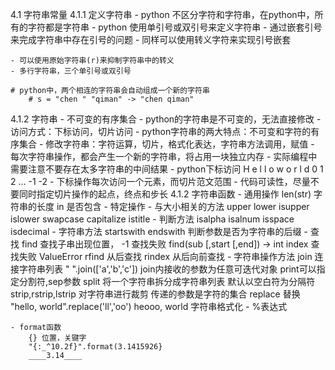 4.1 字符串常量
4.1.1 定义字符串
	- python 不区分字符和字符串，在python中，所有的字符都是字符串
	- python 使用单引号或双引号来定义字符串
	- 通过嵌套引号来完成字符串中存在引号的问题
	- 同样可以使用转义字符来实现引号嵌套
	
	- 可以使用原始字符串(r)来抑制字符串中的转义
	- 多行字符串，三个单引号或双引号
	
	# python中，两个相连的字符串会自动组成一个新的字符串
		# s = "chen " "qiman" -> "chen qiman"
4.1.2 字符串 - 不可变的有序集合
	- python的字符串是不可变的，无法直接修改
	- 访问方式：下标访问，切片访问
	- python字符串的两大特点：不可变和字符的有序集合
	- 修改字符串：字符运算，切片，格式化表达，字符串方法调用，赋值
	- 每次字符串操作，都会产生一个新的字符串，将占用一块独立内存
	- 实际编程中需要注意不要存在太多字符串的中间结果
	- python下标访问
		H e l l o  w o r l d
		0 1 2 ...       -1 -2
	- 下标操作每次访问一个元素，而切片范文范围
	- 代码可读性，尽量不要同时指定切片操作的起点，终点和步长
4.1.2 字符串函数
	- 通用操作
		len(str) 字符串的长度
		in 是否包含
	- 特定操作
		- 与大小相关的方法
			upper
			lower
			isupper
			islower
			swapcase
			capitalize
			istitle
		- 判断方法
			isalpha
			isalnum
			isspace
			isdecimal
		- 字符串方法
			startswith
			endswith 判断参数是否为字符串的后缀
		- 查找
			find 查找子串出现位置， -1 查找失败
				find(sub [,start [,end]) -> int
			index 查找失败 ValueError
			rfind 从后查找
			rindex 从后向前查找
		- 字符串操作方法
			join 连接字符串列表
				" ".join(['a','b','c'])
				join内接收的参数为任意可迭代对象
				print可以指定分割符,sep参数
			split 将一个字符串拆分成字符串列表
				默认以空白符为分隔符
			strip,rstrip,lstrip 对字符串进行裁剪
				传递的参数是字符的集合
			replace 替换
				"hello, world".replace('ll','oo')
				heooo, world
字符串格式化
	- %表达式
		
	- format函数
		{} 位置，关键字
		"{:_^10.2f}".format(3.1415926}
		____3.14____
			